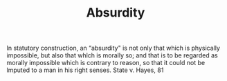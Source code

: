 ---
title: Absurdity
letter: A
permalink: "/definitions/bld-absurdity.html"
body: In statutory construction, an “absurdity" is not only that which is physically
  impossible, but also that whlch is morally so; and that is to be regarded as morally
  impossible which is contrary to reason, so that it could not be lmputed to a man
  in his right senses. State v. Hayes, 81
published_at: '2018-07-07'
source: Black's Law Dictionary 2nd Ed (1910)
layout: post
---